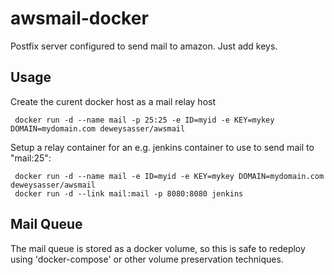awsmail-docker
==============

Postfix server configured to send mail to amazon.  Just add keys.

Usage
-----

Create the curent docker host as a mail relay host

     docker run -d --name mail -p 25:25 -e ID=myid -e KEY=mykey DOMAIN=mydomain.com deweysasser/awsmail

Setup a relay container for an e.g. jenkins container to use to send
mail to "mail:25":

     docker run -d --name mail -e ID=myid -e KEY=mykey DOMAIN=mydomain.com deweysasser/awsmail
     docker run -d --link mail:mail -p 8080:8080 jenkins

Mail Queue
----------

The mail queue is stored as a docker volume, so this is safe to
redeploy using 'docker-compose' or other volume preservation
techniques.